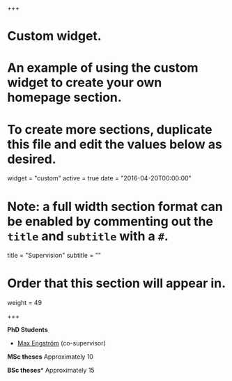 +++
# Custom widget.
# An example of using the custom widget to create your own homepage section.
# To create more sections, duplicate this file and edit the values below as desired.
widget = "custom"
active = true
date = "2016-04-20T00:00:00"


# Note: a full width section format can be enabled by commenting out the `title` and `subtitle` with a `#`.
title = "Supervision"
subtitle = ""

# Order that this section will appear in.
weight = 49

+++

**PhD Students**

- [Max Engström](https://www.slu.se/institutioner/ekonomi/forskning/forskning---ingangssida/miljoekonomi/personalmeko/) (co-supervisor)

**MSc theses**
Approximately 10

**BSc theses***
Approximately 15
